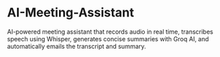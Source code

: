 # AI-Meeting-Assistant
AI-powered meeting assistant that records audio in real time, transcribes speech using Whisper, generates concise summaries with Groq AI, and automatically emails the transcript and summary.
